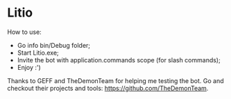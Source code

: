 # Litio
How to use:
- Go info bin/Debug folder;
- Start Litio.exe;
- Invite the bot with application.commands scope (for slash commands);
- Enjoy :')

Thanks to GEFF and TheDemonTeam for helping me testing the bot. Go and checkout their projects and tools: https://github.com/TheDemonTeam.
